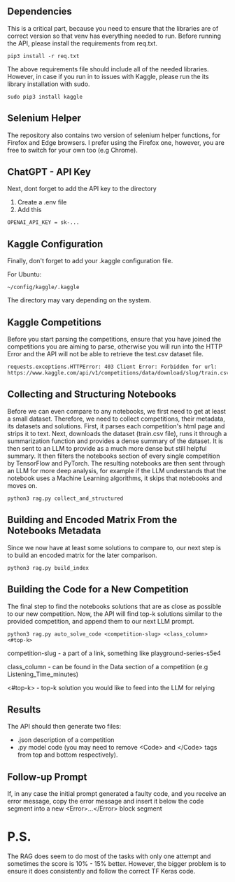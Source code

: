 ## Dependencies 

This is a critical part, because you need to ensure that the libraries are of correct version so that venv has everything needed to run. Before running the API, please install the requirements from req.txt.

```
pip3 install -r req.txt
```

The above requirements file should include all of the needed libraries. However, in case if you run in to issues with Kaggle, please run the its library installation with sudo.

```
sudo pip3 install kaggle
```

## Selenium Helper

The repository also contains two version of selenium helper functions, for Firefox and Edge browsers. I prefer using the Firefox one, however, you are free to switch for your own too (e.g Chrome).

## ChatGPT - API Key
Next, dont forget to add the API key to the directory
1. Create a .env file
2. Add this 
```
OPENAI_API_KEY = sk-...
```

## Kaggle Configuration
Finally, don't forget to add your .kaggle configuration file. 

For Ubuntu:
```
~/config/kaggle/.kaggle
```

The directory may vary depending on the system. 

## Kaggle Competitions

Before you start parsing the competitions, ensure that you have joined the competitions you are aiming to parse, otherwise you will run into the HTTP Error and the API will not be able to retrieve the test.csv dataset file. 

```
requests.exceptions.HTTPError: 403 Client Error: Forbidden for url: https://www.kaggle.com/api/v1/competitions/data/download/slug/train.csv
```


## Collecting and Structuring Notebooks

Before we can even compare to any notebooks, we first need to get at least a small dataset. Therefore, we need to collect competitions, their metadata, its datasets and solutions. First, it parses each competition's html page and strips it to text. Next, downloads the dataset (train.csv file), runs it through a summarization function and provides a dense summary of the dataset. It is then sent to an LLM to provide as a much more dense but still helpful summary. It then filters the notebooks section of every single competition by TensorFlow and PyTorch. The resulting notebooks are then sent through an LLM for more deep analysis, for example if the LLM understands that the notebook uses a Machine Learning algorithms, it skips that notebooks and moves on. 

```
python3 rag.py collect_and_structured
```


## Building and Encoded Matrix From the Notebooks Metadata

Since we now have at least some solutions to compare to, our next step is to build an encoded matrix for the later comparison.

```
python3 rag.py build_index
```

## Building the Code for a New Competition

The final step to find the notebooks solutions that are as close as possible to our new competition. Now, the API will find top-k solutions similar to the provided competition, and append them to our next LLM prompt. 

```
python3 rag.py auto_solve_code <competition-slug> <class_column> <#top-k>
```

competition-slug - a part of a link, something like playground-series-s5e4

class_column - can be found in the Data section of a competition (e.g Listening_Time_minutes) 

<#top-k> - top-k solution you would like to feed into the LLM for relying

## Results

The API should then generate two files: 

* .json description of a competition
* .py model code (you may need to remove \<Code> and \</Code> tags from top and bottom respectively).

## Follow-up Prompt

If, in any case the initial prompt generated a faulty code, and you receive an error message, copy the error message and insert it below the code segment into a new \<Error>...\</Error> block segment

# P.S.

The RAG does seem to do most of the tasks with only one attempt and sometimes the score is 10% - 15% better. However, the bigger problem is to ensure it does consistently and follow the correct TF Keras code.
